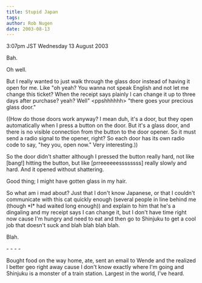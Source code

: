 ```yaml
---
title: Stupid Japan
tags: 
author: Rob Nugen
date: 2003-08-13
---
```


<p class=date>3:07pm JST Wednesday 13 August 2003</p>

<p>Bah.</p>

<p>Oh well.</p>

<p>But I really wanted to just walk through the glass door instead of
having it open for me.  Like "oh yeah?  You wanna not speak English
and not let me change this ticket?  When the receipt says plainly I
can change it up to three days after purchase?  yeah?  Well"
&lt;ppshhhhhh> "there goes your precious glass door."</p>

<p>((How do those doors work anyway?  I mean duh, it's a door, but
they open automatically when I press a button on the door.  But it's a
glass door, and there is no visible connection from the button to the
door opener.  So it must send a radio signal to the opener, right?  So
each door has its own radio code to say, "hey you, open now." Very
interesting.))</p>

<p>So the door didn't shatter although I pressed the button really
hard, not like [bang!] hitting the button, but like
[prreeeeeessssssss] really slowly and hard.  And it opened without
shattering.</p>

<p>Good thing; I might have gotten glass in my hair.</p>

<p>So what am i mad about?  Just that I don't know Japanese, or that I
couldn't communicate with this cat quickly enough (several people in
line behind me (though *I* had waited long enough)) and explain to him
that he's a dingaling and my receipt says I can change it, but I don't
have time right now cause I'm hungry and need to eat and then go to
Shinjuku to get a cool job that doesn't suck and blah blah blah
blah.</p>

<p>Blah.</p>

<p>- - - -</p>

<p>Bought food on the way home, ate, sent an email to Wende and the
realized I better geo right away cause I don't know exactly where I'm
going and Shinjuku is a monster of a train station.  Largest in the
world, I've heard.</p>
